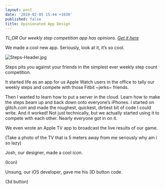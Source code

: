 ```yaml
---
layout: post
date: '2019-02-05 15:44 +1030'
published: false
title: Opinionated App Design
---
```

_TL;DR Our weekly step competition app has opinions. [Get it here](https://itunes.apple.com/us/app/play-steps/id1422593756)_

We made a cool new app. Seriously, look at it, it’s so cool. 

![Steps-Header.jpg]({{site.baseurl}}/images/Steps-Header.jpg)

Steps pits you against your friends in the simplest ever weekly step count competition.

It started life as an app for us Apple Watch users in the office to tally our weekly steps and compete with those Fitbit ~jerks~ friends.

Then I wanted to learn how to put a server in the cloud. Learn how to make the steps beam up and back down onto everyone’s iPhones. I started on glitch.com and made the roughest, quickest, dirtiest bit of code I could write. And it worked! Not just technically, but we actually started using it to compete with each other. Nearly everyone got in on it.

We even wrote an Apple TV app to broadcast the live results of our game.

(Take a photo of the TV that is 5 meters away from me seriously why am i so lazy)

Josh, our designer, made a cool icon.

(Icon)

Unsung, our iOS developer, gave me his 3D button code.

(3d button)

